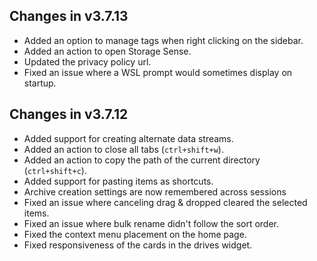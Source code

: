 ## Changes in v3.7.13

- Added an option to manage tags when right clicking on the sidebar.
- Added an action to open Storage Sense.
- Updated the privacy policy url.
- Fixed an issue where a WSL prompt would sometimes display on startup.

## Changes in v3.7.12

- Added support for creating alternate data streams.
- Added an action to close all tabs (`ctrl+shift+w`).
- Added an action to copy the path of the current directory (`ctrl+shift+c`).
- Added support for pasting items as shortcuts.
- Archive creation settings are now remembered across sessions
- Fixed an issue where canceling drag & dropped cleared the selected items.
- Fixed an issue where bulk rename didn't follow the sort order.
- Fixed the context menu placement on the home page.
- Fixed responsiveness of the cards in the drives widget.
